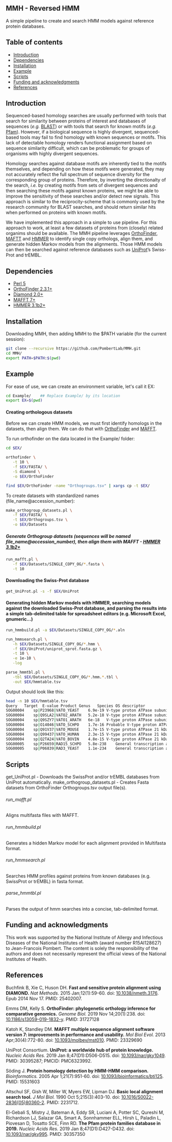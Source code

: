 ## MMH - Reversed HMM
A simple pipeline to create and search HMM models against reference protein databases.

## Table of contents
* [Introduction](#Introduction)
* [Dependencies](#Dependencies)
* [Installation](#Installation)
* [Example](#Example)
* [Scripts](#Scripts)
* [Funding and acknowledgments](#Funding-and-acknowledgments)
* [References](#References)

## Introduction
Sequenced-based homology searches are usually performed with tools that search for similarity between proteins of interest and databases of sequences (*e.g.* [BLAST](https://blast.ncbi.nlm.nih.gov/Blast.cgi)) or with tools that search for known motifs (*e.g.* [Pfam](http://pfam.xfam.org/)). However, if a biological sequence is highly divergent, sequenced-based tools may fail to find homology with known sequences or motifs. This lack of detectable homology renders functional assignment based on sequence similarity difficult, which can be problematic for groups of organisms with highly divergent sequences.

Homology searches against database motifs are inherently tied to the motifs themselves, and depending on how these motifs were generated, they may not accurately reflect the full spectrum of sequence diversity for the corresponding group of proteins. Therefore, by inverting the directionalty of the search, *i.e.* by creating motifs from sets of divergent sequences and then searching these motifs against known proteins, we might be able to improve the sensitivity of these searches and/or detect new signals. This approach is similar to the reciprocity-scheme that is commonly used by the research community for BLAST searches, and should return similar hits when performed on proteins with known motifs.

We have implemented this approach in a simple to use pipeline. For this approach to work, at least a few datasets of proteins from (closely) related organims should be available. The MMH pipeline leverages [OrthoFinder](https://github.com/davidemms/OrthoFinder), [MAFTT](https://mafft.cbrc.jp/alignment/software/) and [HMMER](http://hmmer.org/) to identify single copy orthologs, align them, and generate hidden Markov models from the alignments. Those HMM models can then be searched against reference databases such as [UniProt](https://www.uniprot.org/)’s Swiss-Prot and trEMBL.

## Dependencies
- [Perl 5](https://www.perl.org/)
- [OrthoFinder 2.3.1+](https://github.com/davidemms/OrthoFinder)
- [Diamond 2.0+](https://github.com/bbuchfink/diamond)
- [MAFFT 7+](https://mafft.cbrc.jp/alignment/software/)
- [HMMER 3.1b2+](http://hmmer.org/)

## Installation
Downloading MMH, then adding MMH to the $PATH variable (for the current session):
```Bash
git clone --recursive https://github.com/PombertLab/MMH.git
cd MMH/
export PATH=$PATH:$(pwd)
```

## Example
For ease of use, we can create an environment variable, let's call it EX:
```Bash
cd Example/    ## Replace Example/ by its location
export EX=$(pwd)
```

#### Creating orthologous datasets
Before we can create HMM models, we must first identify homologs in the datasets, then align them. We can do that with [OrthoFinder](https://github.com/davidemms/OrthoFinder) and [MAFFT](https://mafft.cbrc.jp/alignment/software/).

To run orthofinder on the data located in the Example/ folder:
```Bash
cd $EX/

orthofinder \
   -t 10 \
   -f $EX/FASTA/ \
   -S diamond \
   -o $EX/OrthoFinder

find $EX/OrthoFinder -name "Orthogroups.tsv" | xargs cp -t $EX/
```
To create datasets with standardized names (file_name@accession_number):
```Bash
make_orthogroup_datasets.pl \
   -f $EX/FASTA/ \
   -t $EX/Orthogroups.tsv \
   -o $EX/Datasets
```
##### Generate Orthogroup datasets (sequences will be named file_name@accession_number), then align them with MAFFT - [HMMER 3.1b2+](http://hmmer.org/)
```Bash
run_mafft.pl \
   -f $EX/Datasets/SINGLE_COPY_OG/*.fasta \
   -t 10
```

#### Downloading the Swiss-Prot database
```Bash
get_UniProt.pl -s -f $EX/UniProt
```

#### Generating hidden Markov models with HMMER, searching models against the downloaded Swiss-Prot database, and parsing the results into a simple tab-delimited table for spreadsheet editors (e.g. Microsoft Excel, gnumeric...)
```Bash
run_hmmbuild.pl -a $EX/Datasets/SINGLE_COPY_OG/*.aln

run_hmmsearch.pl \
   -h $EX/Datasets/SINGLE_COPY_OG/*.hmm \
   -f $EX/UniProt/uniprot_sprot.fasta.gz \
   -t 10 \
   -e 1e-10 \
   -log

parse_hmmtbl.pl \
   -tbl $EX/Datasets/SINGLE_COPY_OG/*.hmm.*.tbl \
   -out $EX/hmmtable.tsv
```

Output should look like this:
```Bash
head -n 10 $EX/hmmtable.tsv
Query	Target	E-value	Product	Genus	Species	OS descriptor
SOG00004	sp|P23968|VATO_YEAST	6.9e-19	V-type proton ATPase subunit c''	Saccharomyces	Saccharomyces cerevisiae	Saccharomyces cerevisiae (strain ATCC 204508 / S288c) 
SOG00004	sp|Q9SLA2|VATO2_ARATH	5.2e-18	V-type proton ATPase subunit c''2	Arabidopsis	Arabidopsis thaliana	Arabidopsis thaliana 
SOG00004	sp|Q9SZY7|VATO1_ARATH	6e-18	V-type proton ATPase subunit c''1	Arabidopsis	Arabidopsis thaliana	Arabidopsis thaliana 
SOG00004	sp|O14046|VATO_SCHPO	1.7e-16	Probable V-type proton ATPase 20 kDa proteolipid subunit	Schizosaccharomyces	Schizosaccharomyces pombe	Schizosaccharomyces pombe (strain 972 / ATCC 24843) 
SOG00004	sp|Q91V37|VATO_MOUSE	1.7e-15	V-type proton ATPase 21 kDa proteolipid subunit	Mus	Mus musculus	Mus musculus 
SOG00004	sp|Q99437|VATO_HUMAN	2.3e-15	V-type proton ATPase 21 kDa proteolipid subunit	Homo	Homo sapiens	Homo sapiens 
SOG00004	sp|Q2TA24|VATO_BOVIN	4.8e-15	V-type proton ATPase 21 kDa proteolipid subunit	Bos	Bos taurus	Bos taurus 
SOG00005	sp|P26659|RAD15_SCHPO	5.8e-238	General transcription and DNA repair factor IIH helicase subunit XPD	Schizosaccharomyces	Schizosaccharomyces pombe	Schizosaccharomyces pombe (strain 972 / ATCC 24843) 
SOG00005	sp|P06839|RAD3_YEAST	1.1e-234	General transcription and DNA repair factor IIH helicase subunit XPD	Saccharomyces	Saccharomyces cerevisiae	Saccharomyces cerevisiae (strain ATCC 204508 / S288c) 

```

## Scripts
get_UniProt.pl - Downloads the SwissProt and/or trEMBL databases from UniProt automatically.
make_orthogroup_datasets.pl - Creates Fasta datasets from OrthoFinder Orthogroups.tsv output file(s).
###### run_mafft.pl
Aligns multifasta files with MAFFT.
###### run_hmmbuild.pl
Generates a hidden Markov model for each alignment provided in Multifasta format.
###### run_hmmsearch.pl
Searches HMM profiles against proteins from known databases (e.g. SwissProt or trEMBL) in fasta format.
###### parse_hmmtbl.pl
Parses the output of hmm searches into a concise, tab-delimited format.

## Funding and acknowledgments
This work was supported by the National Institute of Allergy and Infectious Diseases of the National Institutes of Health (award number R15AI128627) to Jean-Francois Pombert. The content is solely the responsibility of the authors and does not necessarily represent the official views of the National Institutes of Health.

## References
Buchfink B, Xie C, Huson DH. **Fast and sensitive protein alignment using DIAMOND.** *Nat Methods.* 2015 Jan;12(1):59-60. doi: [10.1038/nmeth.3176](https://doi.org/10.1038/nmeth.3176). Epub 2014 Nov 17. PMID: 25402007.

Emms DM, Kelly S. **OrthoFinder: phylogenetic orthology inference for comparative genomics.** *Genome Biol.* 2019 Nov 14;20(1):238. doi: [10.1186/s13059-019-1832-y](https://doi.org/10.1186/s13059-019-1832-y). PMID: 31727128
 
Katoh K, Standley DM. **MAFFT multiple sequence alignment software version 7: improvements in performance and usability.** *Mol Biol Evol.* 2013 Apr;30(4):772-80. doi: [10.1093/molbev/mst010](https://doi.org/10.1093/molbev/mst010). PMID: 23329690

UniProt Consortium. **UniProt: a worldwide hub of protein knowledge.** *Nucleic Acids Res.* 2019 Jan 8;47(D1):D506-D515. doi: [10.1093/nar/gky1049](https://doi.org/10.1093/nar/gky1049). PMID: 30395287; PMCID: PMC6323992.

Söding J. **Protein homology detection by HMM-HMM comparison.** *Bioinformatics.* 2005 Apr 1;21(7):951-60. doi: [10.1093/bioinformatics/bti125](https://doi.org/10.1093/bioinformatics/bti125). PMID: 15531603

Altschul SF, Gish W, Miller W, Myers EW, Lipman DJ. **Basic local alignment search tool.** *J Mol Biol.* 1990 Oct 5;215(3):403-10. doi: [10.1016/S0022-2836(05)80360-2](https://doi.org/10.1016/s0022-2836(05)80360-2). PMID: 2231712.

El-Gebali S, Mistry J, Bateman A, Eddy SR, Luciani A, Potter SC, Qureshi M, Richardson LJ, Salazar GA, Smart A, Sonnhammer ELL, Hirsh L, Paladin L, Piovesan D, Tosatto SCE, Finn RD. **The Pfam protein families database in 2019.** *Nucleic Acids Res.* 2019 Jan 8;47(D1):D427-D432. doi: [10.1093/nar/gky995](https://doi.org/10.1093/nar/gky995). PMID: 30357350